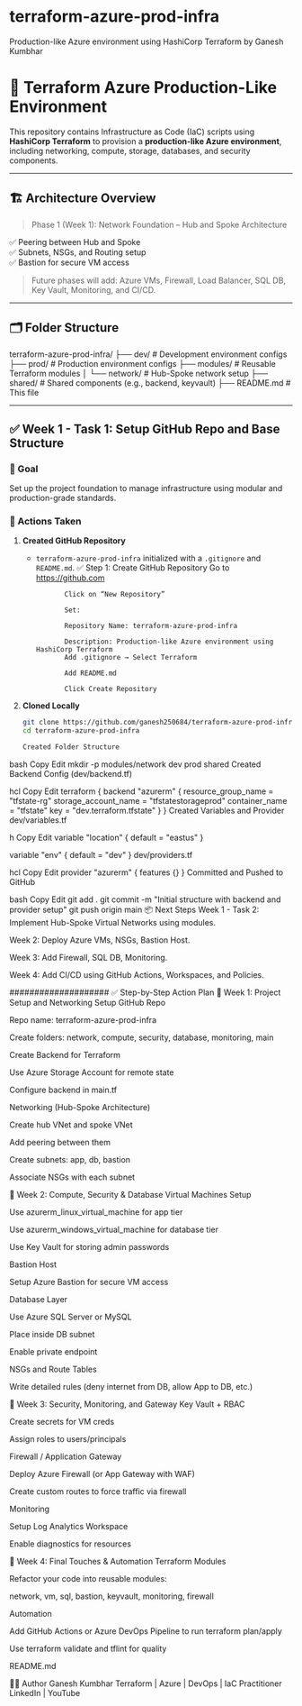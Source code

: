 # terraform-azure-prod-infra
Production-like Azure environment using HashiCorp Terraform by Ganesh Kumbhar

# 🚀 Terraform Azure Production-Like Environment

This repository contains Infrastructure as Code (IaC) scripts using **HashiCorp Terraform** to provision a **production-like Azure environment**, including networking, compute, storage, databases, and security components.

---

## 🏗️ Architecture Overview

> Phase 1 (Week 1): Network Foundation – Hub and Spoke Architecture


✅ Peering between Hub and Spoke  
✅ Subnets, NSGs, and Routing setup  
✅ Bastion for secure VM access

> Future phases will add: Azure VMs, Firewall, Load Balancer, SQL DB, Key Vault, Monitoring, and CI/CD.

---

## 🗂️ Folder Structure

terraform-azure-prod-infra/
├── dev/ # Development environment configs
├── prod/ # Production environment configs
├── modules/ # Reusable Terraform modules
│ └── network/ # Hub-Spoke network setup
├── shared/ # Shared components (e.g., backend, keyvault)
├── README.md # This file



---

## ✅ Week 1 - Task 1: Setup GitHub Repo and Base Structure

### 🎯 Goal
Set up the project foundation to manage infrastructure using modular and production-grade standards.

### 🔧 Actions Taken

1. **Created GitHub Repository**
   - `terraform-azure-prod-infra` initialized with a `.gitignore` and `README.md`.
            ✅ Step 1: Create GitHub Repository
                Go to https://github.com

                Click on “New Repository”

                Set:

                Repository Name: terraform-azure-prod-infra

                Description: Production-like Azure environment using HashiCorp Terraform
                Add .gitignore → Select Terraform

                Add README.md

                Click Create Repository

2. **Cloned Locally**
   ```bash
   git clone https://github.com/ganesh250684/terraform-azure-prod-infra.git
   cd terraform-azure-prod-infra

   Created Folder Structure

bash
Copy
Edit
mkdir -p modules/network dev prod shared
Created Backend Config (dev/backend.tf)

hcl
Copy
Edit
terraform {
  backend "azurerm" {
    resource_group_name  = "tfstate-rg"
    storage_account_name = "tfstatestorageprod"
    container_name       = "tfstate"
    key                  = "dev.terraform.tfstate"
  }
}
Created Variables and Provider
dev/variables.tf

h
Copy
Edit
variable "location" {
  default = "eastus"
}

variable "env" {
  default = "dev"
}
dev/providers.tf

hcl
Copy
Edit
provider "azurerm" {
  features {}
}
Committed and Pushed to GitHub

bash
Copy
Edit
git add .
git commit -m "Initial structure with backend and provider setup"
git push origin main
📦 Next Steps
Week 1 - Task 2: Implement Hub-Spoke Virtual Networks using modules.

Week 2: Deploy Azure VMs, NSGs, Bastion Host.

Week 3: Add Firewall, SQL DB, Monitoring.

Week 4: Add CI/CD using GitHub Actions, Workspaces, and Policies.




####################
✅ Step-by-Step Action Plan
📁 Week 1: Project Setup and Networking
Setup GitHub Repo

Repo name: terraform-azure-prod-infra

Create folders: network, compute, security, database, monitoring, main

Create Backend for Terraform

Use Azure Storage Account for remote state

Configure backend in main.tf

Networking (Hub-Spoke Architecture)

Create hub VNet and spoke VNet

Add peering between them

Create subnets: app, db, bastion

Associate NSGs with each subnet

📁 Week 2: Compute, Security & Database
Virtual Machines Setup

Use azurerm_linux_virtual_machine for app tier

Use azurerm_windows_virtual_machine for database tier

Use Key Vault for storing admin passwords

Bastion Host

Setup Azure Bastion for secure VM access

Database Layer

Use Azure SQL Server or MySQL

Place inside DB subnet

Enable private endpoint

NSGs and Route Tables

Write detailed rules (deny internet from DB, allow App to DB, etc.)

📁 Week 3: Security, Monitoring, and Gateway
Key Vault + RBAC

Create secrets for VM creds

Assign roles to users/principals

Firewall / Application Gateway

Deploy Azure Firewall (or App Gateway with WAF)

Create custom routes to force traffic via firewall

Monitoring

Setup Log Analytics Workspace

Enable diagnostics for resources

📁 Week 4: Final Touches & Automation
Terraform Modules

Refactor your code into reusable modules:

network, vm, sql, bastion, keyvault, monitoring, firewall

Automation

Add GitHub Actions or Azure DevOps Pipeline to run terraform plan/apply

Use terraform validate and tflint for quality

README.md


👨‍💻 Author
Ganesh Kumbhar
Terraform | Azure | DevOps | IaC Practitioner
LinkedIn | YouTube